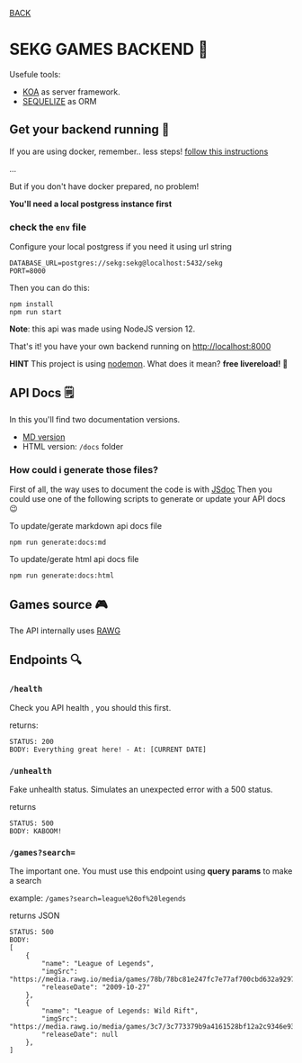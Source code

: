 [BACK](../README.md)
# SEKG GAMES BACKEND 🤖

Usefule tools:

- [KOA](https://koajs.com) as server framework.
- [SEQUELIZE](https://sequelize.org) as ORM

## Get your backend running 🏃

If you are using docker, remember.. less steps! [follow this instructions](../README.md)

...

But if you don't have docker prepared, no problem!

**You'll need a local postgress instance first**

### check the `env` file 

Configure your local postgress if you need it using url string

```
DATABASE_URL=postgres://sekg:sekg@localhost:5432/sekg
PORT=8000
```

Then you can do this:

```
npm install
npm run start
```
**Note**: this api was made using NodeJS version 12.


That's it! you have your own backend running on [http://localhost:8000](http://localhost:8000)

**HINT**
This project is using [nodemon](https://nodemon.io). What does it mean? **free livereload! 🔄**


## API Docs 🗒️

In this you'll find two documentation versions.

- [MD version](APIDOCS.md)
- HTML version: `/docs` folder

### How could i generate those files?

First of all, the way uses to document the code is with [JSdoc](https://jsdoc.app)
Then you could use one of the following scripts to generate or update your API docs 😉

To update/gerate markdown api docs file
```
npm run generate:docs:md
```

To update/gerate html api docs file
```
npm run generate:docs:html
```

## Games source 🎮

The API internally uses [RAWG](https://rawg.io/apidocs)


## Endpoints 🔍


### `/health`
Check you API health , you should this first.

returns: 
```
STATUS: 200
BODY: Everything great here! - At: [CURRENT DATE]
```

### `/unhealth`
Fake unhealth status. Simulates an unexpected error with a 500 status.

returns
``` 
STATUS: 500
BODY: KABOOM!
```


### `/games?search=`
The important one. You must use this endpoint using **query params** to make a search


example: 
`/games?search=league%20of%20legends`

returns JSON
``` 
STATUS: 500
BODY: 
[
    {
        "name": "League of Legends",
        "imgSrc": "https://media.rawg.io/media/games/78b/78bc81e247fc7e77af700cbd632a9297.jpg",
        "releaseDate": "2009-10-27"
    },
    {
        "name": "League of Legends: Wild Rift",
        "imgSrc": "https://media.rawg.io/media/games/3c7/3c773379b9a4161528bf12a2c9346e93.jpg",
        "releaseDate": null
    },
]
```
